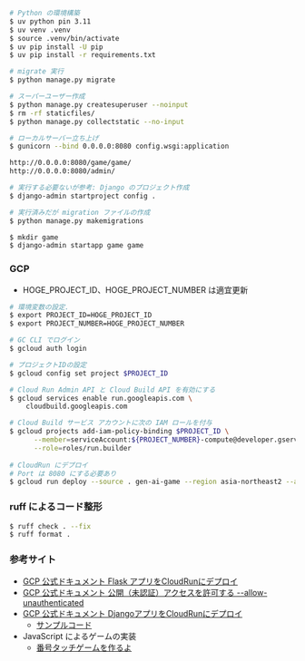 ```sh
# Python の環境構築
$ uv python pin 3.11
$ uv venv .venv
$ source .venv/bin/activate
$ uv pip install -U pip
$ uv pip install -r requirements.txt

# migrate 実行
$ python manage.py migrate

# スーパーユーザー作成
$ python manage.py createsuperuser --noinput
$ rm -rf staticfiles/
$ python manage.py collectstatic --no-input

# ローカルサーバー立ち上げ
$ gunicorn --bind 0.0.0.0:8080 config.wsgi:application

http://0.0.0.0:8080/game/game/
http://0.0.0.0:8080/admin/

# 実行する必要ないが参考: Django のプロジェクト作成
$ django-admin startproject config .

# 実行済みだが migration ファイルの作成
$ python manage.py makemigrations

$ mkdir game
$ django-admin startapp game game
```

### GCP
- HOGE_PROJECT_ID、HOGE_PROJECT_NUMBER は適宜更新
```sh
# 環境変数の設定.
$ export PROJECT_ID=HOGE_PROJECT_ID
$ export PROJECT_NUMBER=HOGE_PROJECT_NUMBER

# GC CLI でログイン 
$ gcloud auth login

# プロジェクトIDの設定
$ gcloud config set project $PROJECT_ID

# Cloud Run Admin API と Cloud Build API を有効にする
$ gcloud services enable run.googleapis.com \
    cloudbuild.googleapis.com

# Cloud Build サービス アカウントに次の IAM ロールを付与
$ gcloud projects add-iam-policy-binding $PROJECT_ID \
      --member=serviceAccount:${PROJECT_NUMBER}-compute@developer.gserviceaccount.com \
      --role=roles/run.builder
  
# CloudRun にデプロイ
# Port は 8080 にする必要あり
$ gcloud run deploy --source . gen-ai-game --region asia-northeast2 --allow-unauthenticated
```

### ruff によるコード整形
```sh
$ ruff check . --fix
$ ruff format .
```

### 参考サイト
- [GCP 公式ドキュメント Flask アプリをCloudRunにデプロイ](https://cloud.google.com/run/docs/quickstarts/build-and-deploy/deploy-python-service?hl=ja)
- [GCP 公式ドキュメント 公開（未認証）アクセスを許可する --allow-unauthenticated](https://cloud.google.com/run/docs/authenticating/public?hl=ja)
- [GCP 公式ドキュメント DjangoアプリをCloudRunにデプロイ](https://cloud.google.com/python/django/run)
  - [サンプルコード](https://github.com/GoogleCloudPlatform/python-docs-samples/tree/main/run/django)
- JavaScript によるゲームの実装
  - [番号タッチゲームを作るよ](https://javascript-game.com/number-touch-game/)
